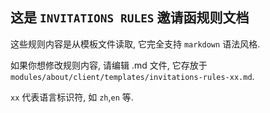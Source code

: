 ## 这是 `INVITATIONS RULES` 邀请函规则文档

这些规则内容是从模板文件读取, 它完全支持 `markdown` 语法风格.

如果你想修改规则内容, 请编辑 .md 文件, 它存放于 `modules/about/client/templates/invitations-rules-xx.md`.

`xx` 代表语言标识符, 如 `zh`,`en` 等.